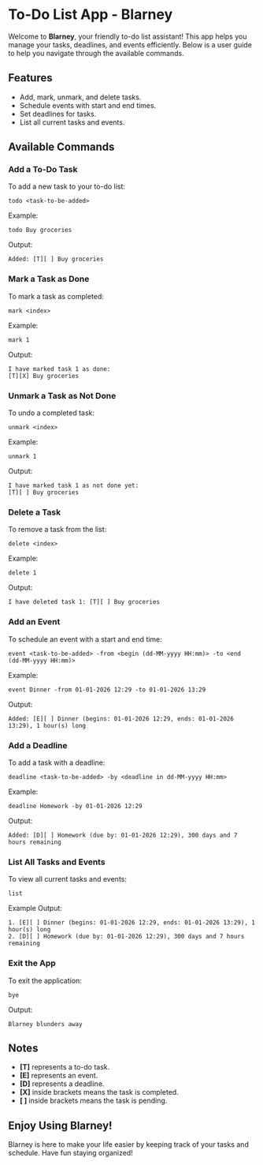 # To-Do List App - Blarney

Welcome to **Blarney**, your friendly to-do list assistant! This app helps you manage your tasks, deadlines, and events efficiently. Below is a user guide to help you navigate through the available commands.

## Features
- Add, mark, unmark, and delete tasks.
- Schedule events with start and end times.
- Set deadlines for tasks.
- List all current tasks and events.

## Available Commands

### Add a To-Do Task
To add a new task to your to-do list:
```
todo <task-to-be-added>
```
Example:
```
todo Buy groceries
```
Output:
```
Added: [T][ ] Buy groceries
```

### Mark a Task as Done
To mark a task as completed:
```
mark <index>
```
Example:
```
mark 1
```
Output:
```
I have marked task 1 as done:
[T][X] Buy groceries
```

### Unmark a Task as Not Done
To undo a completed task:
```
unmark <index>
```
Example:
```
unmark 1
```
Output:
```
I have marked task 1 as not done yet:
[T][ ] Buy groceries
```

### Delete a Task
To remove a task from the list:
```
delete <index>
```
Example:
```
delete 1
```
Output:
```
I have deleted task 1: [T][ ] Buy groceries
```

### Add an Event
To schedule an event with a start and end time:
```
event <task-to-be-added> -from <begin (dd-MM-yyyy HH:mm)> -to <end (dd-MM-yyyy HH:mm)>
```
Example:
```
event Dinner -from 01-01-2026 12:29 -to 01-01-2026 13:29
```
Output:
```
Added: [E][ ] Dinner (begins: 01-01-2026 12:29, ends: 01-01-2026 13:29), 1 hour(s) long
```

### Add a Deadline
To add a task with a deadline:
```
deadline <task-to-be-added> -by <deadline in dd-MM-yyyy HH:mm>
```
Example:
```
deadline Homework -by 01-01-2026 12:29
```
Output:
```
Added: [D][ ] Homework (due by: 01-01-2026 12:29), 300 days and 7 hours remaining
```

### List All Tasks and Events
To view all current tasks and events:
```
list
```
Example Output:
```
1. [E][ ] Dinner (begins: 01-01-2026 12:29, ends: 01-01-2026 13:29), 1 hour(s) long
2. [D][ ] Homework (due by: 01-01-2026 12:29), 300 days and 7 hours remaining
```

### Exit the App
To exit the application:
```
bye
```
Output:
```
Blarney blunders away
```

## Notes
- **[T]** represents a to-do task.
- **[E]** represents an event.
- **[D]** represents a deadline.
- **[X]** inside brackets means the task is completed.
- **[ ]** inside brackets means the task is pending.

## Enjoy Using Blarney!
Blarney is here to make your life easier by keeping track of your tasks and schedule. Have fun staying organized!

